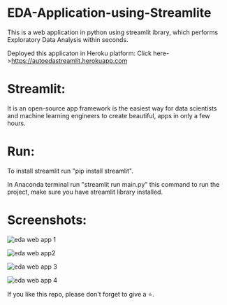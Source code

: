 # EDA-Application-using-Streamlite

This is a web application in python using streamlit ibrary, which performs Exploratory Data Analysis within seconds.

Deployed this applicaton in Heroku platform: Click here->https://autoedastreamlit.herokuapp.com

# Streamlit: 
It is an open-source app framework is the easiest way for data scientists and machine learning engineers to create beautiful, apps in only a few hours.

# Run: 
To install streamlit run "pip install streamlit".

In Anaconda terminal run "streamlit run main.py" this command to run the project, make sure you have streamlit library installed.

# Screenshots:

![eda web app 1](https://user-images.githubusercontent.com/61036755/85920436-702d3100-b891-11ea-9f30-20c83450397e.png)

![eda web app2](https://user-images.githubusercontent.com/61036755/85920437-728f8b00-b891-11ea-83fe-c0b98721ddb9.png)

![eda web app 3](https://user-images.githubusercontent.com/61036755/85920440-74f1e500-b891-11ea-87fe-07958fb426a3.png)

![eda web app 4](https://user-images.githubusercontent.com/61036755/85920445-79b69900-b891-11ea-95c5-51bf756a8eb3.png)


If you like this repo, please don't forget to give a ⭐.
